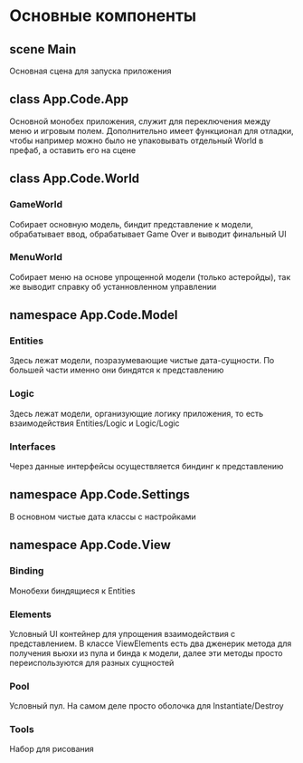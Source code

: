 # Основные компоненты
## scene Main
Основная сцена для запуска приложения

## class App.Code.App
Основной монобех приложения, служит для переключения между меню и игровым полем. Дополнительно имеет функционал для отладки, чтобы например можно было не упаковывать отдельный World в префаб, а оставить его на сцене

## class App.Code.World
### GameWorld
Собирает основную модель, биндит представление к модели, обрабатывает ввод, обрабатывает Game Over и выводит финальный UI

### MenuWorld
Собирает меню на основе упрощенной модели (только астеройды), так же выводит справку об устанновленном управлении

## namespace App.Code.Model
### Entities
Здесь лежат модели, позразумевающие чистые дата-сущности. По большей части именно они биндятся к представлению

### Logic
Здесь лежат модели, организующие логику приложения, то есть взаимодействия Entities/Logic и Logic/Logic

### Interfaces
Через данные интерфейсы осуществляется биндинг к представлению

## namespace App.Code.Settings
В основном чистые дата классы с настройками

## namespace App.Code.View
### Binding
Монобехи биндящиеся к Entities

### Elements
Условный UI контейнер для упрощения взаимодействия с представлением. В классе ViewElements есть два дженерик метода для получения вьюхи из пула и бинда к модели, далее эти методы просто переиспользуются для разных сущностей

### Pool
Условный пул. На самом деле просто оболочка для Instantiate/Destroy

### Tools
Набор для рисования